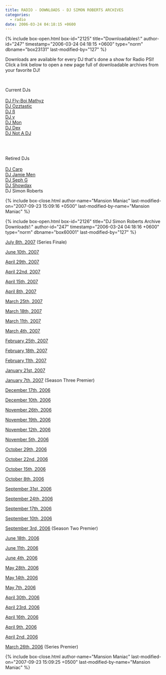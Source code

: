 ```yaml
---
title: RADIO - DOWNLOADS - DJ SIMON ROBERTS ARCHIVES
categories:
  - radio
date: 2006-03-24 04:18:15 +0600
---
```

{% include box-open.html box-id="2125" title="Downloadables!:" author-id="247" timestamp="2006-03-24 04:18:15 +0600" type="norm" dbname="box23131" last-modified-by="127" %}
<p>
Downloads are available for every DJ that's done a show for Radio PSI!  Click a link below to open a new page full of downloadable archives from your favorite DJ!
</p><BR />

<p>Current DJs<BR /><BR />
<a href='/radio/downloads/mathyz'>DJ Fly-Boi Mathyz</a><BR />
<a href='/radio/downloads/ozztastic'>DJ Ozztastic</a><BR />
<a href='/radio/downloads/b'>DJ ß</a><BR />
<a href='/radio/downloads/g'>DJ γ</a><BR />
<a href='/radio/downloads/mon'>DJ Mon</a><BR />
<a href='/radio/downloads/dex'>DJ Dex</a><BR />
<a href='/radio/downloads/notadj'>DJ Not A DJ</a><BR />
</p><BR /><BR />

<p>Retired DJs<BR /><BR />
<a href='/radio/downloads/carp'>DJ Carp</a><BR />
<a href='/radio/downloads/jamiemen'>DJ Jamie Men</a><BR />
<a href='/radio/downloads/sephg'>DJ Seph G</a><BR />
<a href='/radio/downloads/showdax'>DJ Showdax</a><BR />
DJ Simon Roberts<BR />
</p>
{% include box-close.html author-name="Mansion Maniac" last-modified-on="2007-09-23 15:09:16 +0500" last-modified-by-name="Mansion Maniac" %}

{% include box-open.html box-id="2126" title="DJ Simon Roberts Archive Downloads!:" author-id="247" timestamp="2006-03-24 04:18:16 +0600" type="norm" dbname="box60001" last-modified-by="127" %}
<p>
<a href="http://radio.starmen.net/dumps/archives/simonroberts/radiopsidumpdjbob20070708.ogg">July 8th, 2007</a> (Series Finale)
</p>

<p>
<a href="http://radio.starmen.net/dumps/archives/simonroberts/radiopsidumpdjbob20070610.ogg">June 10th, 2007</a>
</p>

<p>
<a href="http://radio.starmen.net/dumps/archives/simonroberts/radiopsidumpdjbob20070429.ogg">April 29th, 2007</a>
</p>

<p>
<a href="http://radio.starmen.net/dumps/archives/simonroberts/radiopsidumpdjbob20070422.ogg">April 22nd, 2007</a>
</p>

<p>
<a href="http://radio.starmen.net/dumps/archives/simonroberts/radiopsidumpdjbob20070415.ogg">April 15th, 2007</a>
</p>

<p>
<a href="http://radio.starmen.net/dumps/archives/simonroberts/radiopsidumpdjbob20070408.ogg">April 8th, 2007</a>
</p>

<p>
<a href="http://radio.starmen.net/dumps/archives/simonroberts/radiopsidumpdjbob20070325.ogg">March 25th, 2007</a>
</p>

<p>
<a href="http://radio.starmen.net/dumps/archives/simonroberts/radiopsidumpdjbob20070318.ogg">March 18th, 2007</a>
</p>

<p>
<a href="http://radio.starmen.net/dumps/archives/simonroberts/radiopsidumpdjbob20070311.ogg">March 11th, 2007</a>
</p>

<p>
<a href="http://radio.starmen.net/dumps/archives/simonroberts/radiopsidumpdjbob20070304.ogg">March 4th, 2007</a>
</p>

<p>
<a href="http://radio.starmen.net/dumps/archives/simonroberts/radiopsidumpdjbob20070225.ogg">February 25th, 2007</a>
</p>

<p>
<a href="http://radio.starmen.net/dumps/archives/simonroberts/radiopsidumpdjbob20070218.ogg">February 18th, 2007</a>
</p>

<p>
<a href="http://radio.starmen.net/dumps/archives/simonroberts/radiopsidumpdjbob20070211.ogg">February 11th, 2007</a>
</p>

<p>
<a href="http://radio.starmen.net/dumps/archives/simonroberts/radiopsidumpdjbob20070121.ogg">January 21st, 2007</a>
</p>

<p>
<a href="http://radio.starmen.net/dumps/archives/simonroberts/radiopsidumpdjbob20070107.ogg">January 7th, 2007</a> (Season Three Premier)
</p>

<p>
<a href="http://radio.starmen.net/dumps/archives/simonroberts/radiopsidumpdjbob20061217.ogg">December 17th, 2006</a>
</p>

<p>
<a href="http://radio.starmen.net/dumps/archives/simonroberts/radiopsidumpdjbob20061210.ogg">December 10th, 2006</a>
</p>

<p>
<a href="http://radio.starmen.net/dumps/archives/simonroberts/radiopsidumpdjbob20061126.ogg">November 26th, 2006</a>
</p>

<p>
<a href="http://radio.starmen.net/dumps/archives/simonroberts/radiopsidumpdjbob20061119.ogg">November 19th, 2006</a>
</p>

<p>
<a href="http://radio.starmen.net/dumps/archives/simonroberts/radiopsidumpdjbob20061112.ogg">November 12th, 2006</a>
</p>

<p>
<a href="http://radio.starmen.net/dumps/archives/simonroberts/radiopsidumpdjbob20061105.ogg">November 5th, 2006</a>
</p>

<p>
<a href="http://radio.starmen.net/dumps/archives/simonroberts/radiopsidumpdjbob20061029.ogg">October 29th, 2006</a>
</p>

<p>
<a href="http://radio.starmen.net/dumps/archives/simonroberts/radiopsidumpdjbob20061022.ogg">October 22nd, 2006</a>
</p>

<p>
<a href="http://radio.starmen.net/dumps/archives/simonroberts/radiopsidumpdjbob20061015.ogg">October 15th, 2006</a>
</p>

<p>
<a href="http://radio.starmen.net/dumps/archives/simonroberts/radiopsidumpdjbob20061008.ogg">October 8th, 2006</a>
</p>

<p>
<a href="http://radio.starmen.net/dumps/archives/simonroberts/radiopsidumpdjbob20060931.ogg">September 31st, 2006</a>
</p>

<p>
<a href="http://radio.starmen.net/dumps/archives/simonroberts/radiopsidumpdjbob20060924.ogg">September 24th, 2006</a>
</p>

<p>
<a href="http://radio.starmen.net/dumps/archives/simonroberts/radiopsidumpdjbob20060917.ogg">September 17th, 2006</a>
</p>

<p>
<a href="http://radio.starmen.net/dumps/archives/simonroberts/radiopsidumpdjbob20060910.ogg">September 10th, 2006</a>
</p>

<p>
<a href="http://radio.starmen.net/dumps/archives/simonroberts/radiopsidumpdjbob20060903.ogg">September 3rd, 2006</a> (Season Two Premier)
</p>

<p>
<a href="http://radio.starmen.net/dumps/archives/simonroberts/radiopsidumpdjbob20060618.ogg">June 18th, 2006</a>
</p>

<p>
<a href="http://radio.starmen.net/dumps/archives/simonroberts/radiopsidumpdjbob20060611.ogg">June 11th, 2006</a>
</p>

<p>
<a href="http://radio.starmen.net/dumps/archives/simonroberts/radiopsidumpdjbob20060604.ogg">June 4th, 2006</a>
</p>

<p>
<a href="http://radio.starmen.net/dumps/archives/simonroberts/radiopsidumpdjbob20060528.ogg">May 28th, 2006</a>
</p>

<p>
<a href="http://radio.starmen.net/dumps/archives/simonroberts/radiopsidumpdjbob20060514.ogg">May 14th, 2006</a>
</p>

<p>
<a href="http://radio.starmen.net/dumps/archives/simonroberts/radiopsidumpdjbob20060507.ogg">May 7th, 2006</a>
</p>

<p>
<a href="http://radio.starmen.net/dumps/archives/simonroberts/radiopsidumpdjbob20060430.ogg">April 30th, 2006</a>
</p>

<p>
<a href="http://radio.starmen.net/dumps/archives/simonroberts/radiopsidumpdjbob20060423.ogg">April 23rd, 2006</a>
</p>

<p>
<a href="http://radio.starmen.net/dumps/archives/simonroberts/radiopsidumpdjbob20060416.ogg">April 16th, 2006</a>
</p>

<p>
<a href="http://radio.starmen.net/dumps/archives/simonroberts/radiopsidumpdjbob20060409.ogg">April 9th, 2006</a>
</p>

<p>
<a href="http://radio.starmen.net/dumps/archives/simonroberts/radiopsidumpdjbob20060402.ogg">April 2nd, 2006</a>
</p>

<p>
<a href="http://radio.starmen.net/dumps/archives/simonroberts/radiopsidumpdjbob20060326.ogg">March 26th, 2006</a> (Series Premier)
</p>
{% include box-close.html author-name="Mansion Maniac" last-modified-on="2007-09-23 15:09:25 +0500" last-modified-by-name="Mansion Maniac" %}
